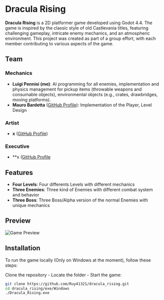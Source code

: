 # Dracula Rising

**Dracula Rising** is a 2D platformer game developed using Godot 4.4. The game is inspired by the classic style of old Castlevania titles, featuring challenging gameplay, intricate enemy mechanics, and an atmospheric environment. This project was created as part of a group effort, with each member contributing to various aspects of the game.

## Team
### Mechanics
- **Luigi Pennisi (me)**: AI programming for all enemies, implementation and physics management for pickup items (throwable weapons and consumable objects), environmental objects (e.g., crates, drawbridges, moving platforms).
- **Mauro Bardetta** ([GitHub Profile](https://github.com/mbardett)): Implementation of the Player, Level Design
### Artist
- **x** ([GitHub Profile]())
### Executive
- **x ([GitHub Profile]()

## Features

- **Four Levels**: Four differents Levels with different mechanics
- **Three Enemies**: Three kind of Enemies with different combat system and behavior
- **Three Boss**: Three Boss/Alpha version of the normal Enemies with unique mechanics

## Preview

![Game Preview](extra/preview.gif)

## Installation

To run the game locally (Only on Windows at the moment), follow these steps:

Clone the repository - Locate the folder - Start the game:

   ```bash
   git clone https://github.com/Ruy41321/dracula_rising.git
   cd dracula_rising/exe/Windows
   ./Dracula_Rising.exe
